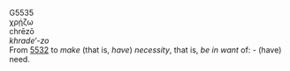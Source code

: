 <body>
  <p>G5535<br>  χρῄζω  <br> chrēzō  <br><i>khrade‘-zo </i><br>From <a href="g5532.htm">5532</a>  to <i>make</i> (that is, <i>have</i>) <i>necessity</i>, that is, <i>be</i> <i>in</i> <i>want</i> of: - (have) need.<br></p>
 </body>